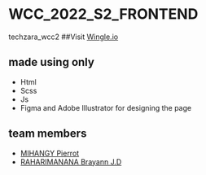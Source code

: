 # WCC_2022_S2_FRONTEND
techzara_wcc2 
##Visit
[Wingle.io](https://technnoking.github.io/)
## made using only
- Html
- Scss
- Js
- Figma and Adobe Illustrator for designing the page
## team members
 - [MIHANGY Pierrot](https://github.com/MihangyP)
 - [RAHARIMANANA Brayann J.D](https://github.com/technnonking)
